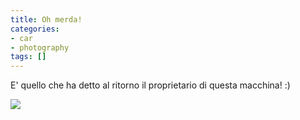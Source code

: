 ```yaml
---
title: Oh merda!
categories:
- car
- photography
tags: []
---
```

E' quello che ha detto al ritorno il proprietario di questa macchina!
:)[]({{site.url}}/images/oh_merda.jpg)

[![]({{site.url}}/images/oh_merda.jpg)]({{site.url}}/images/oh_merda.jpg)

